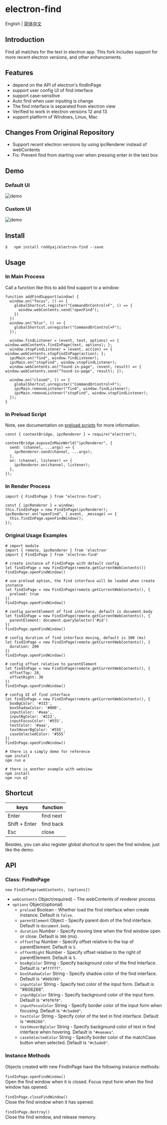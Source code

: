# electron-find

English | [简体中文](./README.zh-CN.md)

## Introduction
Find all matches for the text in electron app. This fork includes support for more recent electron versions, and other enhancements.

## Features
- depend on the API of electron's findInPage
- support user config UI of find interface
- support case-sensitive
- Auto find when user inputing is change
- The find interface is separated from electron view
- Verified to work in electron versions 12 and 13
- support platform of Windows, Linux, Mac

## Changes From Original Repository
- Support recent electron versions by using ipcRenderer instead of webContents
- Fix: Prevent find from starting over when pressing enter in the text box

## Demo

### Default UI
![demo](./find.gif)

### Custom UI
![demo](./find2.png)

## Install
``` 
$   npm install roddyaj/electron-find --save
```

## Usage

### In Main Process
Call a function like this to add find support to a window:
```
function addFindSupport(window) {
  window.on("focus", () => {
    globalShortcut.register("CommandOrControl+F", () => {
      window.webContents.send("openFind");
    })
  })
  window.on("blur", () => {
    globalShortcut.unregister("CommandOrControl+F");
  });

  window.findListener = (event, text, options) => { window.webContents.findInPage(text, options); };
  window.stopFindListener = (event, action) => { window.webContents.stopFindInPage(action); };
  ipcMain.on("find", window.findListener);
  ipcMain.on("stopFind", window.stopFindListener);
  window.webContents.on("found-in-page", (event, result) => { window.webContents.send("found-in-page", result); });

  window.on("closed", () => {
    globalShortcut.unregister("CommandOrControl+F");
    ipcMain.removeListener("find", window.findListener);
    ipcMain.removeListener("stopFind", window.stopFindListener);
  });
}
```

### In Preload Script
Note, see documentation on [preload scripts](https://www.electronjs.org/docs/tutorial/quick-start#access-nodejs-from-the-renderer-with-a-preload-script) for more information.
```
const { contextBridge, ipcRenderer } = require("electron");

contextBridge.exposeInMainWorld("ipcRenderer", {
  send: (channel, ...args) => {
    ipcRenderer.send(channel, ...args);
  },
  on: (channel, listener) => {
    ipcRenderer.on(channel, listener);
  },
});
```

### In Render Process
```
import { FindInPage } from "electron-find";

const { ipcRenderer } = window;
this.findInPage = new FindInPage(ipcRenderer);
ipcRenderer.on("openFind", (_event, _message) => {
  this.findInPage.openFindWindow();
});
```

### Original Usage Examples
```
# import module
import { remote, ipcRenderer } from 'electron'
import { FindInPage } from 'electron-find'

# create instance of FindInPage with default config
let findInPage = new FindInPage(remote.getCurrentWebContents())
findInPage.openFindWindow()

# use preload option, the find interface will be loaded when create instance
let findInPage = new FindInPage(remote.getCurrentWebContents(), {
  preload: true
})
findInPage.openFindWindow()

# config parentElement of find interface, default is document.body
let findInPage = new FindInPage(remote.getCurrentWebContents(), {
  parentElement: document.querySelector('#id')
})
findInPage.openFindWindow()

# config duration of find interface moving, default is 300 (ms)
let findInPage = new FindInPage(remote.getCurrentWebContents(), {
  duration: 200
})
findInPage.openFindWindow()

# config offset relative to parentElement
let findInPage = new FindInPage(remote.getCurrentWebContents(), {
  offsetTop: 20,
  offsetRight: 30
})
findInPage.openFindWindow()

# config UI of find interface 
let findInPage = new FindInPage(remote.getCurrentWebContents(), {
  boxBgColor: '#333',
  boxShadowColor: '#000',
  inputColor: '#aaa',
  inputBgColor: '#222',
  inputFocusColor: '#555',
  textColor: '#aaa',
  textHoverBgColor: '#555',
  caseSelectedColor: '#555'
})
findInPage.openFindWindow()

# there is a simply demo for reference
npm install
npm run e

# there is another example with webview
npm install
npm run e2
```
## Shortcut
| keys   |   function  |
| ------ | ------      | 
| Enter  | find next   | 
| Shift + Enter| find back |
| Esc    | close | 

 Besides, you can also register global shortcut to open the find window, just like the demo.

 ## API
 ### Class: FindInPage
 ` new FindInPage(webContents, [options]) `
- ` webContents ` Object(required) - The webContents of renderer process
- ` options ` Object(optional)
   - ` preload ` Boolean - Whether load the find interface when create instance. Default is `false`.
   - ` parentElement ` Object - Specify parent dom of the find interface. Default is `document.body`.
   - ` duration ` Number - Specify moving time when the find window open or close. Default is `300` (ms).
   - ` offsetTop ` Number - Specify offset relative to the top of parentElement. Default is `5`.
   - ` offsetRight ` Number - Specify offset relative to the right of parentElement. Default is `5`.
   - ` boxBgColor ` String - Specify background color of the find interface. Default is `"#ffffff"`.
   - ` boxShadowColor ` String - Specify shadow color of the find interface. Default is `"#909399"`.
   - ` inputColor ` String - Specify text color of the input form. Default is "#606266".
   - ` inputBgColor ` String - Specify background color of the input form. Default is `"#f0f0f0"`.
   - ` inputFocusColor ` String - Specify border color of the input form when focusing. Default is `"#c5ade0"`.
   - ` textColor ` String - Specify color of the text in find interface. Default is `"#606266"`.
   - ` textHoverBgColor ` String - Specify background color of text in find interface when hovering. Default is `"#eaeaea"`.
   - ` caseSelectedColor ` String - Specify border color of the matchCase button when selected. Default is `"#c5ade0"`.

 ### Instance Methods
 Objects created with new FindInPage have the following instance methods:      
 &nbsp;  
  ` findInPage.openFindWindow() `  
 Open the find window when it is closed. Focus input form when the find window has opened.  
 &nbsp;   
  ` findInPage.closeFindWindow() `  
 Close the find window when it has opened.  
 &nbsp;   
  ` findInPage.destroy() `  
 Close the find window, and release memory.






